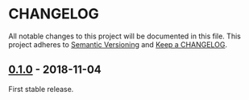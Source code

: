 # CHANGELOG

All notable changes to this project will be documented in this file.
This project adheres to [Semantic Versioning](http://semver.org/) and [Keep a CHANGELOG](http://keepachangelog.com).

## [0.1.0] - 2018-11-04

First stable release.

[0.1.0]: https://github.com/openmetrics-php/exposition-text/tree/v0.1.0
